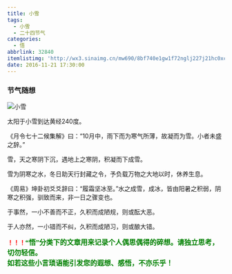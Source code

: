 ```yaml
---
title: 小雪
tags:
  - 小雪
  - 二十四节气
categories:
  - 悟
abbrlink: 32840
itemlistimg: 'http://wx3.sinaimg.cn/mw690/8bf740e1gw1f72nglj227j21hc0xctl2.jpg'
date: 2016-11-21 17:30:00
---
```

### 节气随想
![小雪](http://wx3.sinaimg.cn/mw690/8bf740e1gw1f72nglj227j21hc0xctl2.jpg)

太阳于小雪到达黄经240度。  

《月令七十二候集解》曰：“10月中，雨下而为寒气所薄，故凝而为雪。小者未盛之辞。”  

雪，天之寒阴下沉，遇地上之寒阴，积凝而下成雪。  

雪为阴寒之水，冬日助天行封藏之令，予负载万物之大地以时，休养生息。  

《周易》坤卦初爻爻辞曰：“履霜坚冰至。”水之成雪，成冰，皆由阳暑之积弱，阴寒之积强，驯致而来，非一日之骤变也。  

于事然，一小不善而不正，久积而成陋规，则或酝大恶。  

于人亦然，一小错而不纠，久积而成陋习，则或酿大错。  


**<font color=red>！！！</font><font color=green face=微软雅黑 size=3>“悟”分类下的文章用来记录个人偶思偶得的碎想。请独立思考，切勿轻信。  
如若这些小言琐语能引发您的遐想、感悟，不亦乐乎！</font>**